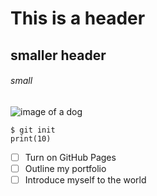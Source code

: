 # This is a header
## smaller header
###### small
![image of a dog](https://github.com/Exp-Communicate-Using-Markdown-Cohort-1/series-communicate-using-markdown-HaydenChristensen10/assets/156054178/3662b3e6-86c4-483d-b9f6-452ef11f8169)

```
$ git init
print(10)
```
- [ ] Turn on GitHub Pages
- [ ] Outline my portfolio
- [ ] Introduce myself to the world
